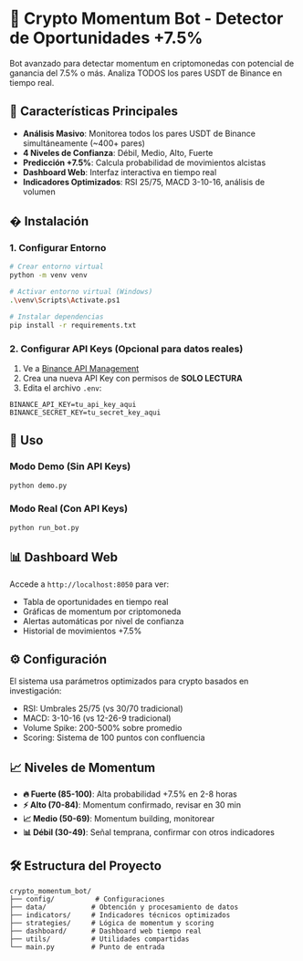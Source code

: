 # 🚀 Crypto Momentum Bot - Detector de Oportunidades +7.5%

Bot avanzado para detectar momentum en criptomonedas con potencial de ganancia del 7.5% o más. Analiza TODOS los pares USDT de Binance en tiempo real.

## 🎯 Características Principales

- **Análisis Masivo**: Monitorea todos los pares USDT de Binance simultáneamente (~400+ pares)
- **4 Niveles de Confianza**: Débil, Medio, Alto, Fuerte
- **Predicción +7.5%**: Calcula probabilidad de movimientos alcistas
- **Dashboard Web**: Interfaz interactiva en tiempo real
- **Indicadores Optimizados**: RSI 25/75, MACD 3-10-16, análisis de volumen

## �️ Instalación

### 1. Configurar Entorno

```bash
# Crear entorno virtual
python -m venv venv

# Activar entorno virtual (Windows)
.\venv\Scripts\Activate.ps1

# Instalar dependencias
pip install -r requirements.txt
```

### 2. Configurar API Keys (Opcional para datos reales)

1. Ve a [Binance API Management](https://www.binance.com/en/my/settings/api-management)
2. Crea una nueva API Key con permisos de **SOLO LECTURA**
3. Edita el archivo `.env`:

```properties
BINANCE_API_KEY=tu_api_key_aqui
BINANCE_SECRET_KEY=tu_secret_key_aqui
```

## 🚀 Uso

### Modo Demo (Sin API Keys)
```bash
python demo.py
```

### Modo Real (Con API Keys)
```bash
python run_bot.py
```

## 📊 Dashboard Web

Accede a `http://localhost:8050` para ver:
- Tabla de oportunidades en tiempo real
- Gráficas de momentum por criptomoneda
- Alertas automáticas por nivel de confianza
- Historial de movimientos +7.5%

## ⚙️ Configuración

El sistema usa parámetros optimizados para crypto basados en investigación:
- RSI: Umbrales 25/75 (vs 30/70 tradicional)
- MACD: 3-10-16 (vs 12-26-9 tradicional)
- Volume Spike: 200-500% sobre promedio
- Scoring: Sistema de 100 puntos con confluencia

## 📈 Niveles de Momentum

- **🔥 Fuerte (85-100)**: Alta probabilidad +7.5% en 2-8 horas
- **⚡ Alto (70-84)**: Momentum confirmado, revisar en 30 min
- **📈 Medio (50-69)**: Momentum building, monitorear
- **📊 Débil (30-49)**: Señal temprana, confirmar con otros indicadores

## 🛠️ Estructura del Proyecto

```
crypto_momentum_bot/
├── config/          # Configuraciones
├── data/           # Obtención y procesamiento de datos
├── indicators/     # Indicadores técnicos optimizados
├── strategies/     # Lógica de momentum y scoring
├── dashboard/      # Dashboard web tiempo real
├── utils/          # Utilidades compartidas
└── main.py         # Punto de entrada
```
